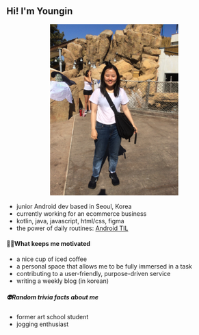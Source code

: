 <!--
**cocokaribou/cocokaribou** is a ✨ _special_ ✨ repository because its `README.md` (this file) appears on your GitHub profile.

Here are some ideas to get you started:

- 🔭 I’m currently working on ...
- 🌱 I’m currently learning ...
- 👯 I’m looking to collaborate on ...
- 🤔 I’m looking for help with ...
- 💬 Ask me about ...
- 📫 How to reach me: ...
- 😄 Pronouns: ...
- ⚡ Fun fact: ...
-->

## Hi! I'm Youngin
<p align="center">
<img src="IMG_2900.JPG" width="300"/>
</p>

- junior Android dev based in Seoul, Korea
- currently working for an ecommerce business
- kotlin, java, javascript, html/css, figma
- the power of daily routines: [Android TIL](https://github.com/cocokaribou/android_projects)

#### 🏃‍♀️What keeps me motivated
- a nice cup of iced coffee
- a personal space that allows me to be fully immersed in a task
- contributing to a user-friendly, purpose-driven service
- writing a weekly blog (in korean)

##### 👽Random trivia facts about me
- former art school student
- jogging enthusiast
